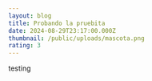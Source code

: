 ```yaml
---
layout: blog
title: Probando la pruebita
date: 2024-08-29T23:17:00.000Z
thumbnail: /public/uploads/mascota.png
rating: 3
---
```

testing
